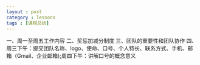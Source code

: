 ```yaml
---
layout : post
category : lessons
tags : [课程总结]
---
```


一、周一至周五工作内容
二、奖惩加减分制度
三、团队的重要性和团队协作
四、周三下午：提交团队名称、logo、使命、口号、个人特长、联系方式、手机、邮箱（Gmail、企业邮箱);周四下午：讲解口号的概念意义
